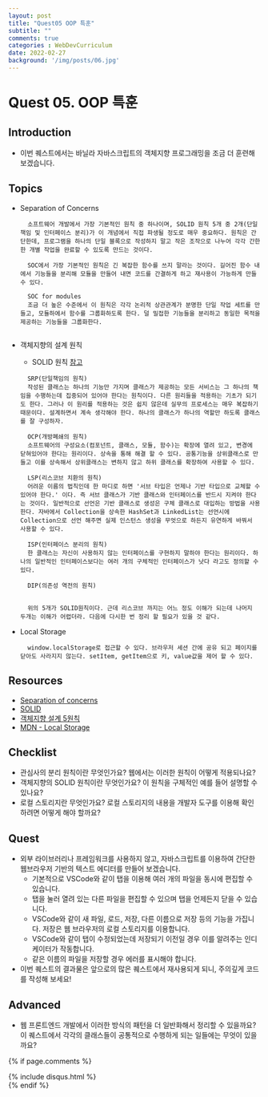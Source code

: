 ```yaml
---
layout: post
title: "Quest05 OOP 특훈"
subtitle: ""
comments: true
categories : WebDevCurriculum
date: 2022-02-27
background: '/img/posts/06.jpg'
---
```


# Quest 05. OOP 특훈

## Introduction
* 이번 퀘스트에서는 바닐라 자바스크립트의 객체지향 프로그래밍을 조금 더 훈련해 보겠습니다.

## Topics
* Separation of Concerns
  ```
    소프트웨어 개발에서 가장 기본적인 원칙 중 하나이며, SOLID 원칙 5개 중 2개(단일 책임 및 인터페이스 분리)가 이 개념에서 직접 파생될 정도로 매우 중요하다. 원칙은 간단한데, 프로그램을 하나의 단일 블록으로 작성하지 말고 작은 조작으로 나누어 각각 간한 한 개별 작업을 완료할 수 있도록 만드는 것이다.

    SOC에서 가장 기본적인 원칙은 긴 복잡한 함수를 쓰지 말라는 것이다. 길어진 함수 내에서 기능들을 분리해 모듈을 만들어 내면 코드를 간결하게 하고 재사용이 가능하게 만들 수 있다.

    SOC for modules
    조금 더 높은 수준에서 이 원칙은 각각 논리적 상관관계가 분명한 단일 작업 세트를 만들고, 모듈하에서 함수를 그룹화하도록 한다. 덜 밀접한 기능들을 분리하고 동일한 목적을 제공하는 기능들을 그룹화한다.
    
  ```
* 객체지향의 설계 원칙
  * SOLID 원칙 [참고](https://www.nextree.co.kr/p6960/)
  ```
    SRP(단일책임의 원칙)
    작성된 클래스는 하나의 기능만 가지며 클래스가 제공하는 모든 서비스는 그 하나의 책임을 수행하는데 집중되어 있어야 한다는 원칙이다. 다른 원리들을 적용하는 기초가 되기도 한다. 그러나 이 원리를 적용하는 것은 쉽지 않은데 실무의 프로세스는 매우 복잡하기 때문이다. 설계하면서 계속 생각해야 한다. 하나의 클래스가 하나의 역할만 하도록 클래스를 잘 구성하자.

    OCP(개방폐쇄의 원칙)
    소프트웨어의 구성요소(컴포넌트, 클래스, 모듈, 함수)는 확장에 열려 있고, 변경에 닫혀있어야 한다는 원리이다. 상속을 통해 해결 할 수 있다. 공통기능을 상위클래스로 만들고 이를 상속해서 상위클래스는 변하지 않고 하위 클래스를 확장하여 사용할 수 있다.

    LSP(리스코브 치환의 원칙)
    어려운 이름의 법칙인데 한 마디로 하면 '서브 타입은 언제나 기반 타입으로 교체할 수 있어야 한다.' 이다. 즉 서브 클래스가 기반 클래스와 인터페이스를 반드시 지켜야 한다는 것이다. 일반적으로 선언은 기반 클래스로 생성은 구체 클래스로 대입하는 방법을 사용한다. 자바에서 Collection을 상속한 HashSet과 LinkedList는 선언시에 Collection으로 선언 해주면 실제 인스턴스 생성을 무엇으로 하든지 유연하게 바꿔서 사용할 수 있다.

    ISP(인터페이스 분리의 원칙)
    한 클래스는 자신이 사용하지 않는 인터페이스를 구현하지 말하야 한다는 원리이다. 하나의 일반적인 인터페이스보다는 여러 개의 구체적인 인터페이스가 낫다 라고도 정의할 수 있다.

    DIP(의존성 역전의 원칙)


    위의 5개가 SOLID원칙이다. 근데 리스코브 까지는 어느 정도 이해가 되는데 나머지 두개는 이해가 어렵더라. 다음에 다시한 번 정리 할 필요가 있을 것 같다.
  ```

  
* Local Storage
  ```
    window.localStorage로 접근할 수 있다. 브라우저 세션 간에 공유 되고 페이지를 닫아도 사라지지 않는다. setItem, getItem으로 키, value값을 제어 할 수 있다.
  ```
## Resources
* [Separation of concerns](https://jonbellah.com/articles/separation-of-concerns/)
* [SOLID](https://en.wikipedia.org/wiki/SOLID)
* [객체지향 설계 5원칙](https://webdoli.tistory.com/210)
* [MDN - Local Storage](https://developer.mozilla.org/ko/docs/Web/API/Window/localStorage)

## Checklist
* 관심사의 분리 원칙이란 무엇인가요? 웹에서는 이러한 원칙이 어떻게 적용되나요?
* 객체지향의 SOLID 원칙이란 무엇인가요? 이 원칙을 구체적인 예를 들어 설명할 수 있나요?
* 로컬 스토리지란 무엇인가요? 로컬 스토리지의 내용을 개발자 도구를 이용해 확인하려면 어떻게 해야 할까요?

## Quest
* 외부 라이브러리나 프레임워크를 사용하지 않고, 자바스크립트를 이용하여 간단한 웹브라우저 기반의 텍스트 에디터를 만들어 보겠습니다.
  * 기본적으로 VSCode와 같이 탭을 이용해 여러 개의 파일을 동시에 편집할 수 있습니다.
  * 탭을 눌러 열려 있는 다른 파일을 편집할 수 있으며 탭을 언제든지 닫을 수 있습니다.
  * VSCode와 같이 새 파일, 로드, 저장, 다른 이름으로 저장 등의 기능을 가집니다. 저장은 웹 브라우저의 로컬 스토리지를 이용합니다.
  * VSCode와 같이 탭이 수정되었는데 저장되기 이전일 경우 이를 알려주는 인디케이터가 작동합니다.
  * 같은 이름의 파일을 저장할 경우 에러를 표시해야 합니다.
* 이번 퀘스트의 결과물은 앞으로의 많은 퀘스트에서 재사용되게 되니, 주의깊게 코드를 작성해 보세요!

## Advanced
* 웹 프론트엔드 개발에서 이러한 방식의 패턴을 더 일반화해서 정리할 수 있을까요? 이 퀘스트에서 각각의 클래스들이 공통적으로 수행하게 되는 일들에는 무엇이 있을까요?


{% if page.comments %}
<div id="post-disqus" class="container">
{% include disqus.html %}
</div>
{% endif %}